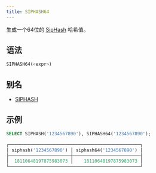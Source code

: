 ```yaml
---
title: SIPHASH64
---
```


生成一个64位的 [SipHash](https://en.wikipedia.org/wiki/SipHash) 哈希值。

## 语法

```sql
SIPHASH64(<expr>)
```

## 别名

- [SIPHASH](siphash.md)

## 示例

```sql
SELECT SIPHASH('1234567890'), SIPHASH64('1234567890');

┌─────────────────────────────────────────────────┐
│ siphash('1234567890') │ siphash64('1234567890') │
├───────────────────────┼─────────────────────────┤
│  18110648197875983073 │    18110648197875983073 │
└─────────────────────────────────────────────────┘
```